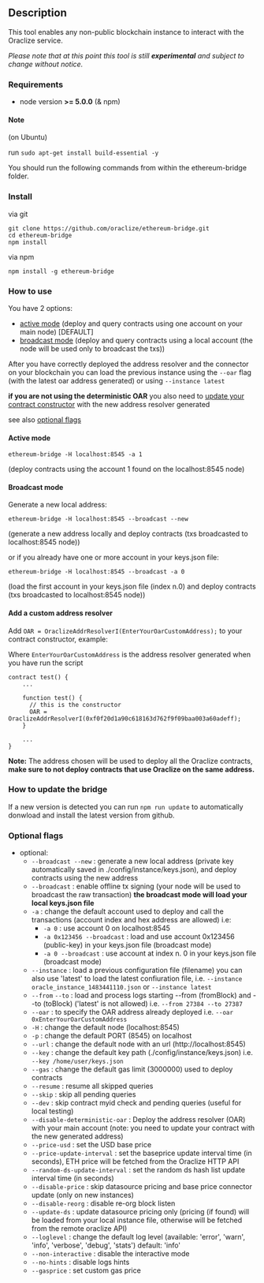 ## Description
This tool enables any non-public blockchain instance to interact with the Oraclize service.

_Please note that at this point this tool is still **experimental** and subject to change without notice._

### Requirements
- node version **>= 5.0.0** (& npm)

#### Note
(on Ubuntu)

run `sudo apt-get install build-essential -y`

You should run the following commands from within the ethereum-bridge folder.

### Install

via git
```
git clone https://github.com/oraclize/ethereum-bridge.git
cd ethereum-bridge
npm install
```

via npm
```
npm install -g ethereum-bridge
```

### How to use

You have 2 options:
 * [active mode](#active-mode) (deploy and query contracts using one account on your main node) [DEFAULT]
 * [broadcast mode](#broadcast-mode) (deploy and query contracts using a local account (the node will be used only to broadcast the txs))

After you have correctly deployed the address resolver and the connector on your blockchain you can load the previous instance using the `--oar` flag (with the latest oar address generated) or using `--instance latest`


**if you are not using the deterministic OAR** you also need to [update your contract constructor](#add-a-custom-address-resolver) with the new address resolver generated

see also [optional flags](#optional-flags)

#### Active mode

```
ethereum-bridge -H localhost:8545 -a 1
```
(deploy contracts using the account 1 found on the localhost:8545 node)


#### Broadcast mode

Generate a new local address:

```
ethereum-bridge -H localhost:8545 --broadcast --new
```
(generate a new address locally and deploy contracts (txs broadcasted to localhost:8545 node))

or if you already have one or more account in your keys.json file:

```
ethereum-bridge -H localhost:8545 --broadcast -a 0
```
(load the first account in your keys.json file (index n.0) and deploy contracts (txs broadcasted to localhost:8545 node))


#### Add a custom address resolver

Add `OAR = OraclizeAddrResolverI(EnterYourOarCustomAddress);` to your contract constructor, example:

Where `EnterYourOarCustomAddress` is the address resolver generated when you have run the script
```
contract test() {
    ...

    function test() {
      // this is the constructor
      OAR = OraclizeAddrResolverI(0xf0f20d1a90c618163d762f9f09baa003a60adeff);
    }

    ...
}
```


**Note:** The address chosen will be used to deploy all the Oraclize contracts, **make sure to not deploy contracts that use Oraclize on the same address.**


### How to update the bridge

If a new version is detected you can run `npm run update` to automatically donwload and install the latest version from github.



### Optional flags

* optional:
  * `--broadcast --new` : generate a new local address (private key automatically saved in ./config/instance/keys.json), and deploy contracts using the new address
  * `--broadcast` : enable offline tx signing (your node will be used to broadcast the raw transaction) **the broadcast mode will load your local keys.json file**
  * `-a` : change the default account used to deploy and call the transactions (account index and hex address are allowed) i.e:
    * `-a 0` : use account 0 on localhost:8545
    * `-a 0x123456 --broadcast` : load and use account 0x123456 (public-key) in your keys.json file (broadcast mode)
    * `-a 0 --broadcast` : use account at index n. 0 in your keys.json file (broadcast mode)
  * `--instance` : load a previous configuration file (filename) you can also use 'latest' to load the latest confiuration file, i.e. `--instance oracle_instance_1483441110.json` or `--instance latest`
  * `--from` `--to` : load and process logs starting --from (fromBlock) and --to (toBlock)  ('latest' is not allowed)  i.e. `--from 27384 --to 27387`
  * `--oar` : to specify the OAR address already deployed i.e. `--oar 0xEnterYourOarCustomAddress`
  * `-H` : change the default node (localhost:8545)
  * `-p` : change the default PORT (8545) on localhost
  * `--url` : change the default node with an url (http://localhost:8545)
  * `--key` : change the default key path (./config/instance/keys.json) i.e. `--key /home/user/keys.json`
  * `--gas` : change the default gas limit (3000000) used to deploy contracts
  * `--resume` : resume all skipped queries
  * `--skip` : skip all pending queries
  * `--dev` : skip contract myid check and pending queries (useful for local testing)
  * `--disable-deterministic-oar` : Deploy the address resolver (OAR) with your main account (note: you need to update your contract with the new generated address)
  * `--price-usd` : set the USD base price
  * `--price-update-interval` : set the baseprice update interval time (in seconds), ETH price will be fetched from the Oraclize HTTP API
  * `--random-ds-update-interval` : set the random ds hash list update interval time (in seconds)
  * `--disable-price` : skip datasource pricing and base price connector update (only on new instances)
  * `--disable-reorg` : disable re-org block listen
  * `--update-ds` : update datasource pricing only (pricing (if found) will be loaded from your local instance file, otherwise will be fetched from the remote oraclize API)
  * `--loglevel` : change the default log level (available: 'error', 'warn', 'info', 'verbose', 'debug', 'stats') default: 'info'
  * `--non-interactive` : disable the interactive mode
  * `--no-hints` : disable logs hints
  * `--gasprice` : set custom gas price
